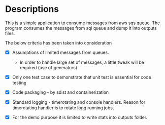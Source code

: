 
Descriptions
============

This is a simple application to consume messages from aws sqs queue.
The program consumes the messages from sql queue and dump it into outputs files.

The below criteria has been taken into consideration

- [x] Assumptions of limited messages from queues. 
    - In order to handle large set of messages, a little tweak will be required (use of generators)
- [x] Only one test case to demonstrate that unit test is essential for code testing
- [x] Code packaging - by sdist and containerization
- [x] Standard logging - timerotating and console handlers. Reason for timerotating handler is to rotate long running jobs.
- [x] For the demo purpose it is limited to write stats into outputs folder.

